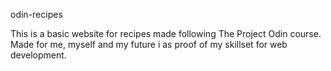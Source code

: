 odin-recipes

This is a basic website for recipes made following The Project Odin course. Made for me, myself and my future i as proof of my skillset for web development. 